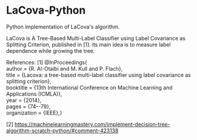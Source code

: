 # LaCova-Python
Python implementation of LaCova's algorithm. 

LaCova is A Tree-Based Multi-Label Classifier using Label Covariance as Splitting Criterion, published in [1].
its main idea is to measure label dependence while growing the tree. 



References:
[1] @InProceedings{
  <br/>author       = {R. Al-Otaibi and M. Kull and P. Flach}, 
  <br/>title        = {Lacova: a tree-based multi-label classifier using label covariance as splitting criterion},
  <br/>booktitle    = {13th International Conference on Machine Learning and Applications (ICMLA)},
  <br/>year         = {2014},
  <br/>pages        = {74--79},
  <br/>organization = {IEEE},}

[2] https://machinelearningmastery.com/implement-decision-tree-algorithm-scratch-python/#comment-423138
